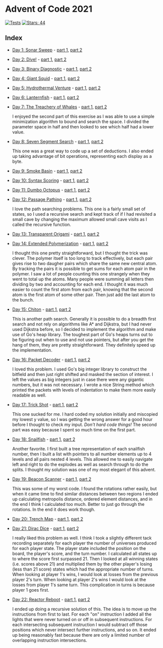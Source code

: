 # Advent of Code 2021

[![Tests](https://github.com/devries/advent_of_code_2021/actions/workflows/main.yml/badge.svg)](https://github.com/devries/advent_of_code_2021/actions/workflows/main.yml)
[![Stars: 44](https://img.shields.io/badge/⭐_Stars-44-yellow)](https://adventofcode.com/2021)

## Index

- [Day 1: Sonar Sweep](https://adventofcode.com/2021/day/1) - [part 1](day01_p1/main.go), [part 2](day01_p2/main.go)
- [Day 2: Dive!](https://adventofcode.com/2021/day/2) - [part 1](day02_p1/main.go), [part 2](day02_p2/main.go)
- [Day 3: Binary Diagnostic](https://adventofcode.com/2021/day/3) - [part 1](day03_p1/main.go), [part 2](day03_p2/main.go)
- [Day 4: Giant Squid](https://adventofcode.com/2021/day/4) - [part 1](day04_p1/main.go), [part 2](day04_p2/main.go)
- [Day 5: Hydrothermal Venture](https://adventofcode.com/2021/day/5) - [part 1](day05_p1/main.go), [part 2](day05_p2/main.go)
- [Day 6: Lanternfish](https://adventofcode.com/2021/day/6) - [part 1](day06_p1/main.go), [part 2](day06_p2/main.go)
- [Day 7: The Treachery of Whales](https://adventofcode.com/2021/day/7) - [part 1](day07_p1/main.go), [part 2](day07_p2/main.go)

  I enjoyed the second part of this exercise as I was able to use a simple
  minimization algorithm to bound and search the space. I divided the parameter
  space in half and then looked to see which half had a lower value.

- [Day 8: Seven Segment Search](https://adventofcode.com/2021/day/8) - [part 1](day08_p1/main.go), [part 2](day08_p2/main.go)

  This one was a great way to code up a set of deductions. I also ended up
  taking advantage of bit operations, representing each display as a byte.

- [Day 9: Smoke Basin](https://adventofcode.com/2021/day/9) - [part 1](day09_p1/main.go), [part 2](day09_p2/main.go)
- [Day 10: Syntax Scoring](https://adventofcode.com/2021/day/10) - [part 1](day10_p1/main.go), [part 2](day10_p2/main.go)
- [Day 11: Dumbo Octopus](https://adventofcode.com/2021/day/11) - [part 1](day11_p1/main.go), [part 2](day11_p2/main.go)
- [Day 12: Passage Pathing](https://adventofcode.com/2021/day/12) - [part 1](day12_p1/main.go), [part 2](day12_p2/main.go)

  I love the path searching problems. This one is a fairly small set of states,
  so I used a recursive search and kept track of if I had revisited a small
  cave by changing the maximum allowed small cave visits as I called the 
  recursive function.

- [Day 13: Transparent Origami](https://adventofcode.com/2021/day/13) - [part 1](day13_p1/main.go), [part 2](day13_p2/main.go)
- [Day 14: Extended Polymerization](https://adventofcode.com/2021/day/14) - [part 1](day14_p1/main.go), [part 2](day14_p2/main.go)

  I thought this one pretty straightforward, but I thought the trick was clever.
  The polymer itself is too long to track effectively, but each pair gives rise
  to two daugher pairs which share the same new central atom. By tracking the
  pairs it is possible to get sums for each atom pair in the polymer. I saw a
  lot of people counting this one strangely when they went to total up the
  atoms. Many people were summing all letters then dividing by two and accounting
  for each end. I thought it was much easier to count the first atom from each
  pair, knowing that the second atom is the first atom of some other pair. Then
  just add the last atom to the bunch.

- [Day 15: Chiton](https://adventofcode.com/2021/day/15) - [part 1](day15_p1/main.go), [part 2](day15_p2/main.go)

  This is another path search. Generally it is possible to do a breadth first
  search and not rely on algorithms like A* and Dijkstra, but I had never used
  Dijkstra before, so I decided to implement the algorithm and make use of Go's
  heap library. The toughest part of Go's heaps turns out to be figuring out
  when to use and not use pointers, but after you get the hang of them, they are
  pretty straightforward. They definitely speed up the implementation.

- [Day 16: Packet Decoder](https://adventofcode.com/2021/day/16) - [part 1](day16_p1/main.go), [part 2](day16_p2/main.go)

  I loved this problem. I used Go's big integer library to construct the bitfield
  and then just right shifted and masked the section of interest. I left the
  values as big integers just in case there were any gigantic numbers, but it
  was not necessary. I wrote a nice String method which printed the packets
  with levels of indentation to make them more easily readable as well.

- [Day 17: Trick Shot](https://adventofcode.com/2021/day/17) - [part 1](day17_p1/main.go), [part 2](day17_p2/main.go)

  This one sucked for me. I hard coded my solution initially and miscopied my
  lowest y value, so I was getting the wrong answer for a good hour before I
  thought to check my input. *Don't hard code things!* The second part was
  easy because I spent so much time on the first part.

- [Day 18: Snailfish](https://adventofcode.com/2021/day/18) - [part 1](day18_p1/main.go), [part 2](day18_p2/main.go)

  Another favorite. I first built a tree representation of each snailfish
  number, then I built a list with pointers to all number elements up to 4 levels
  and all pairs nested 4 levels. This allowed me to easily navigate left and right
  to do the explodes as well as search through to do the splits.
  I thought my solution was one of my most elegant of this advent.

- [Day 19: Beacon Scanner](https://adventofcode.com/2021/day/19) - [part 1](day19_p1/main.go), [part 2](day19_p2/main.go)

  This was some of my worst code. I found the rotations rather easily, but when
  it came time to find similar distances between two regions I ended up
  calculating metropolis distance, ordered element distances, and in the end I
  think I calculated too much. Better to just go through the rotations. In the
  end it does work though.

- [Day 20: Trench Map](https://adventofcode.com/2021/day/20) - [part 1](day20_p1/main.go), [part 2](day20_p2/main.go)
- [Day 21: Dirac Dice](https://adventofcode.com/2021/day/21) - [part 1](day21_p1/main.go), [part 2](day21_p2/main.go)

  I really liked this problem as well. I think I took a slightly different tack
  recording separately for each player the number of universes produced for
  each player state. The player state included the position on the board, the
  player's score, and the turn number. I calculated all states up to where the
  score first surpassed 21. Then I looked at all winning states (i.e. scores
  above 21) and multiplied them by the other player's losing (less than 21 score)
  states which had the appropriate number of turns. When looking at player 1's
  wins, I would look at losses from the previous player 2's turn. When looking
  at player 2's wins I would look at the losses from player 1's same turn. This
  complication in turns is because player 1 goes first.

- [Day 22: Reactor Reboot](https://adventofcode.com/2021/day/22) - [part 1](day22_p1/main.go), [part 2](day22_p2/main.go)

  I ended up doing a recursive solution of this. The idea is to move up the
  instructions from first to last. For each "on" instruction I added all the
  lights that were never turned on or off in subsequent instructions. For each
  intersecting subsequent instruction I would subtract off those positions
  which never intersect further instructions, and so on. It ended up being
  reasonably fast because there are only a limited number of overlapping
  instruction intersections.
